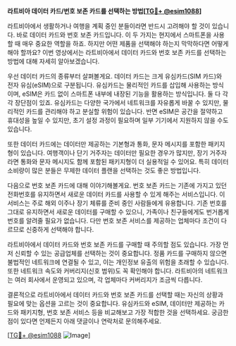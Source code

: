 **라트비아 데이터 카드/번호 보존 카드를 선택하는 방법[[TG💪+ @esim1088](https://t.me/s/esim1088)]**

라트비아에서 생활하거나 여행을 계획 중인 분들이라면 반드시 고려해야 할 것이 있습니다. 바로 데이터 카드와 번호 보존 카드입니다. 이 두 가지는 현지에서 스마트폰을 사용할 때 매우 중요한 역할을 하죠. 하지만 어떤 제품을 선택해야 하는지 막막하다면 어떻게 해야 할까요? 이번 영상에서는 라트비아에서 데이터 카드와 번호 보존 카드를 선택하는 방법에 대해 자세히 알아보겠습니다.

우선 데이터 카드의 종류부터 살펴볼게요. 데이터 카드는 크게 유심카드(SIM 카드)와 전자 유심(eSIM)으로 구분됩니다. 유심카드는 물리적인 카드를 삽입해 사용하는 방식이며, eSIM은 카드 없이 스마트폰 내부에 내장된 기능을 활용하는 방식입니다. 둘 다 각각 장단점이 있죠. 유심카드는 다양한 국가에서 네트워크를 자유롭게 바꿀 수 있지만, 물리적인 카드를 관리해야 하고 분실할 위험이 있습니다. 반면 eSIM은 공간을 절약하고 휴대성을 높일 수 있지만, 초기 설정 과정이 필요하며 일부 기기에서 지원하지 않을 수도 있습니다.

또한 데이터 카드에는 데이터만 제공하는 기본형과 통화, 문자 메시지를 포함한 패키지형이 있습니다. 여행객이나 단기 거주자는 데이터만 필요한 경우가 많지만, 장기 거주자라면 통화와 문자 메시지도 함께 포함된 패키지형이 더 실용적일 수 있어요. 특히 데이터 소비량이 많은 분들은 무제한 데이터 플랜을 선택하는 것도 좋은 방법입니다.

다음으로 번호 보존 카드에 대해 이야기해볼게요. 번호 보존 카드는 기존에 가지고 있던 전화번호를 유지하면서 새로운 데이터 카드를 사용할 수 있게 해주는 서비스입니다. 이 서비스는 주로 해외 이주나 장기 체류를 준비 중인 사람들에게 유용합니다. 기존 번호를 그대로 유지하면서 새로운 데이터를 구매할 수 있으니, 가족이나 친구들에게도 번거롭게 번호를 알려줄 필요가 없습니다. 다만 번호 보존 서비스를 제공하는 업체마다 조건이 다르므로 신중하게 선택해야 합니다.

라트비아에서 데이터 카드와 번호 보존 카드를 구매할 때 주의할 점도 있습니다. 가장 먼저 신뢰할 수 있는 공급업체를 선택하는 것이 중요합니다. 정품 카드를 구매하지 않으면 불법적인 네트워크에 연결될 수 있고, 이는 개인정보 유출의 위험을 초래할 수 있습니다. 또한 네트워크 속도와 커버리지(신호 범위)도 꼭 확인해야 합니다. 라트비아의 네트워크는 여러 회사에서 운영되고 있으며, 각 업체마다 커버리지가 조금씩 다릅니다.

결론적으로 라트비아에서 데이터 카드와 번호 보존 카드를 선택할 때는 자신의 상황과 필요에 맞는 옵션을 고르는 것이 중요합니다. 유심카드와 eSIM, 데이터만 제공하는 카드와 패키지형, 번호 보존 서비스 등을 비교해보고 가장 적합한 것을 선택하세요. 궁금한 점이 있다면 언제든지 아래 댓글이나 연락처로 문의해주세요.

[[TG💪+ @esim1088](https://t.me/s/esim1088) ![Image](https://i.postimg.cc/Y0z9fWf4/image.png)]